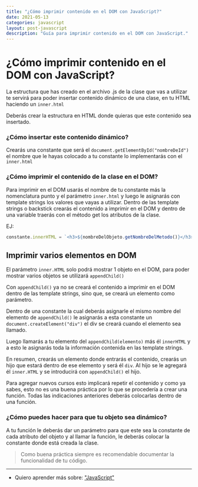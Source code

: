 ```yaml
---
title: "¿Cómo imprimir contenido en el DOM con JavaScript?"
date: 2021-05-13
categories: javascript
layout: post-javascript
description: "Guía para imprimir contenido en el DOM con JavaScript."
---
```


# ¿Cómo imprimir contenido en el DOM con JavaScript?
La estructura que has creado en el archivo .js de la clase que vas a utilizar te servirá para poder insertar contenido dinámico de una clase, en tu HTML haciendo un `inner.html`

Deberás crear la estructura en HTML donde quieras que este contenido sea insertado.

### ¿Cómo insertar este contenido dinámico?

Crearás una constante que será el `document.getElementById("nombreDeId")` el nombre que le hayas colocado a tu constante lo implementarás con el `inner.html`

### ¿Cómo imprimir el contenido de la clase en el DOM?

Para imprimir en el DOM usarás el nombre de tu constante más la nomenclatura punto y el parámetro `inner.html` y luego le asignarás con template strings los valores que vayas a utilizar. Dentro de las template strings o backstick crearás el contenido a imprimir en el DOM y dentro de una variable traerás con el método get los atributos de la clase.

EJ:
````js
constante.innerHTML = `<h3>${nombreDelObjeto.getNombreDelMetodo()}</h3>`
````

## Imprimir varios elementos en DOM

El parámetro `inner.HTML` solo podrá mostrar 1 objeto en el DOM, para poder mostrar varios objetos se utilizará `appendChild()`

Con `appendChild()` ya no se creará el contenido a imprimir en el DOM dentro de las template strings, sino que, se creará un elemento como parámetro.

Dentro de una constante la cual deberás asignarle el mismo nombre del elemento de `appendChild()` le asignarás a esta constante un `document.createElement("div")` el div se creará cuando el elemento sea llamado.

Luego llamarás a tu elemento del `appendChild(elemento)` más él `innerHTML` y a esto le asignarás toda la información contenida en las template strings.

En resumen, crearás un elemento donde entrarás el contenido, crearás un hijo que estará dentro de ese elemento y será él `div`. Al hijo se le agregará él `inner.HTML` y se introducirá con `appendChild()` el hijo.

Para agregar nuevos cursos esto implicará repetir el contenido y como ya sabes, esto no es una buena práctica por lo que se procedería a crear una función. Todas las indicaciones anteriores deberás colocarlas dentro de una función.

### ¿Cómo puedes hacer para que tu objeto sea dinámico?

A tu función le deberás dar un parámetro para que este sea la constante de cada atributo del objeto y al llamar la función, le deberás colocar la constante donde está creada la clase.

> Como buena práctica siempre es recomendable documentar la funcionalidad de tu código.

***

- Quiero aprender más sobre: ["JavaScript"](../00/javascript)
